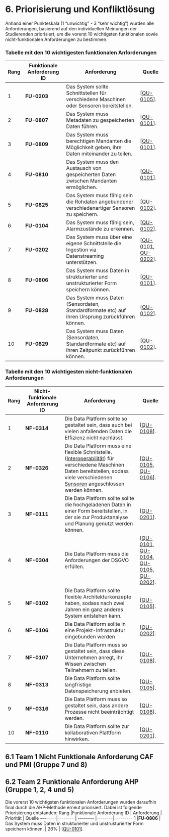 # 6. Priorisierung und Konfliktlösung

Anhand einer Punkteskala (1 “unwichtig” - 3 “sehr wichtig”) wurden alle Anforderungen, basierend auf den individuellen Meinungen der Studierenden priorisiert, um die vorerst 10 wichtigsten funktionalen sowie nicht-funktionalen Anforderungen zu bestimmen.

### Tabelle mit den 10 wichtigesten funktionalen Anforderungen
Rang |Funktionale Anforderung ID | Anforderung | Quelle 
--------|-------- | -------- |--------
1 |**FU-0203** | Das System sollte Schnittstellen für verschiedene Maschinen oder Sensoren bereitstellen. | [[QU-0105](../lastenheft/09.-quellen.md#QU-0105)].
2 |**FU-0807** | Das System muss Metadaten zu gespeicherten Daten führen. | [[QU-0101](../lastenheft/09.-quellen.md#QU-0101)].
3 |**FU-0809** | Das System muss berechtigen Mandanten die Möglichkeit geben, ihre Daten miteinander zu teilen. |  [[QU-0101](../lastenheft/09.-quellen.md#QU-0101)].
4 |**FU-0810** | Das System muss den Austausch von gespeicherten Daten zwischen Mandanten ermöglichen. | [[QU-0101](../lastenheft/09.-quellen.md#QU-0101)].
5 |**FU-0825** | Das System muss fähig sein die Rohdaten angebundener verschiedenartiger Sensoren zu speichern. | [[QU-0102](../lastenheft/09.-quellen.md#QU-0102)].
6 |**FU-0104** | Das System muss fähig sein, Alarmzustände zu erkennen. | [[QU-0102](../lastenheft/09.-quellen.md#QU-0102)].
7 |**FU-0202** | Das System muss über eine eigene Schnittstelle die Ingestion via Datenstreaming unterstützen.| [[QU-0101](../lastenheft/09.-quellen.md#QU-0101), [QU-0202](../lastenheft/09.-quellen.md#QU-0202)].
8  |**FU-0806** | Das System muss Daten in strukturierter und unstrukturierter Form speichern können. | [[QU-0101](../lastenheft/09.-quellen.md#QU-0101)].
9  |**FU-0828** | Das System muss Daten (Sensordaten, Standardformate etc) auf ihren Ursprung zurückführen können. | [[QU-0102](../lastenheft/09.-quellen.md#QU-0102)].
10 |**FU-0829** | Das System muss Daten (Sensordaten, Standardformate etc) auf ihren Zeitpunkt zurückführen können. | [[QU-0102](../lastenheft/09.-quellen.md#QU-0102)].

### Tabelle mit den 10 wichtigesten nicht-funktionalen Anforderungen
Rang |Nicht-funktionale Anforderung ID | Anforderung | Quelle 
--------|-------- | -------- |--------
1 | **NF-0314** |  Die Data Platform sollte so gestaltet sein, dass auch bei vielen anfallenden Daten die Effizienz nicht nachlässt. | [[QU-0108](../lastenheft/09.-quellen.md#QU-0108)].
2 | **NF-0326** |  Die Data Platform muss eine flexible Schnitstelle. ([Interoperabilität](../lastenheft/03.-glossar.md#GL-0902)) für verschiedene Maschinen Daten bereitstellen, sodass viele verschiedenen [Sensoren](../lastenheft/03.-glossar.md#GL-1900) angeschlossen werden können.| [[QU-0105](../lastenheft/09.-quellen.md#QU-0105), [QU-0106](../lastenheft/09.-quellen.md#QU-0106)].
3 | **NF-0111** | Die Data Platform sollte sollte die hochgeladenen Daten in einer Form bereitstellen, in der sie zur Produktanalyse und Planung genutzt werden können.  | [[QU-0201](../lastenheft/09.-quellen.md#QU-0201)].
4 | **NF-0304** | Die Data Platform muss die Anforderungen der DSGVO erfüllen. | [[QU-0101](../lastenheft/09.-quellen.md#QU-0101), [QU-0104](../lastenheft/09.-quellen.md#QU-0104), [QU-0105](../lastenheft/09.-quellen.md#QU-0105), [QU-0202](../lastenheft/09.-quellen.md#QU-0202)].
5 | **NF-0102** |  Die Data Platform sollte flexible Architekturkonzepte haben, sodass nach zwei Jahren ein ganz anderes System entstehen kann. | [[QU-0105](../lastenheft/09.-quellen.md#QU-0105)].
6 | **NF-0106** |  Die Data Platform sollte in eine Projekt-Infrastruktur eingebunden werden | [[QU-0202](../lastenheft/09.-quellen.md#QU-0202)].
7 | **NF-0107** |  Die Data Platform muss so gestaltet sein, dass diese Unternehmen anregt, ihr Wissen zwischen Teilnehmern zu teilen. | [[QU-0108](../lastenheft/09.-quellen.md#QU-0108)].
8 | **NF-0313** |  Die Data Platform sollte langfristige Datenspeicherung anbieten. | [[QU-0105](../lastenheft/09.-quellen.md#QU-0105)].
9 | **NF-0316** |  Die Data Platform muss so gestaltet sein, dass andere Prozesse nicht beeinträchtigt werden. | [[QU-0108](../lastenheft/09.-quellen.md#QU-0108)].
10 | **NF-0110** |  Die Data Platform sollte zur kollaborativen Plattform hinwirken. | [[QU-0201](../lastenheft/09.-quellen.md#QU-0201)].

## 6.1 Team 1 Nicht Funktionale Anforderung CAF und PMI (Gruppe 7 und 8)

 

## 6.2 Team 2 Funktionale Anforderung AHP (Gruppe 1, 2, 4 und 5)
Die vorerst 10 wichtigsten funktionalen Anforderungen wurden daraufhin final durch die AHP-Methode erneut priorisiert. Dabei ist folgende Priorisierung entstanden:
Rang |Funktionale Anforderung ID | Anforderung | Priorität | Quelle 
--------|-------- | -------- |--------|---------
1 |**FU-0806** | Das System muss Daten in strukturierter und unstrukturierter Form speichern können. | 26% | [[QU-0101](../lastenheft/09.-quellen.md#QU-0101)].
